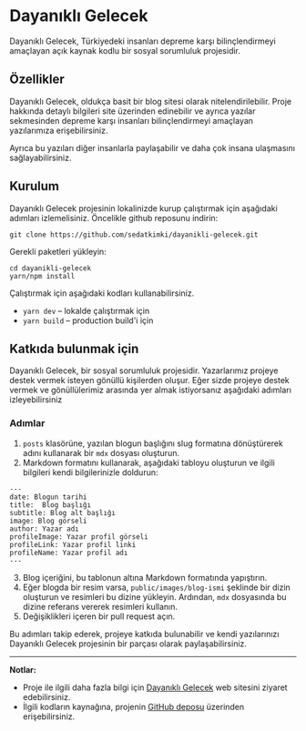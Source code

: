 # Dayanıklı Gelecek
Dayanıklı Gelecek, Türkiyedeki insanları depreme karşı bilinçlendirmeyi amaçlayan açık kaynak kodlu bir sosyal sorumluluk projesidir. 

## Özellikler
Dayanıklı Gelecek, oldukça basit bir blog sitesi olarak nitelendirilebilir. Proje hakkında detaylı bilgileri site üzerinden edinebilir ve ayrıca yazılar sekmesinden depreme karşı insanları bilinçlendirmeyi amaçlayan yazılarımıza erişebilirsiniz. 

Ayrıca bu yazıları diğer insanlarla paylaşabilir ve daha çok insana ulaşmasını sağlayabilirsiniz.

## Kurulum
Dayanıklı Gelecek projesinin lokalinizde kurup çalıştırmak için aşağıdaki adımları izlemelisiniz.
Öncelikle github reposunu indirin:
```
git clone https://github.com/sedatkimki/dayanikli-gelecek.git
```
Gerekli paketleri yükleyin:
```
cd dayanikli-gelecek
yarn/npm install
```
Çalıştırmak için aşağıdaki kodları kullanabilirsiniz.
- `yarn dev` – lokalde çalıştırmak için
- `yarn build` – production build'i için 


## Katkıda bulunmak için
Dayanıklı Gelecek, bir sosyal sorumluluk projesidir. Yazarlarımız projeye destek vermek isteyen gönüllü kişilerden oluşur. Eğer sizde projeye destek vermek ve gönüllülerimiz arasında yer almak istiyorsanız aşağıdaki adımları izleyebilirsiniz

### Adımlar

1. `posts` klasörüne, yazılan blogun başlığını slug formatına dönüştürerek adını kullanarak bir `mdx` dosyası oluşturun.
2. Markdown formatını kullanarak, aşağıdaki tabloyu oluşturun ve ilgili bilgileri kendi bilgilerinizle doldurun:
   
```
---
date: Blogun tarihi 
title:  Blog başlığı          
subtitle: Blog alt başlığı 
image: Blog görseli  
author: Yazar adı 
profileImage: Yazar profil görseli
profileLink: Yazar profil linki  
profileName: Yazar profil adı  
---
```

3. Blog içeriğini, bu tablonun altına Markdown formatında yapıştırın.
4. Eğer blogda bir resim varsa, `public/images/blog-ismi` şeklinde bir dizin oluşturun ve resimleri bu dizine yükleyin. Ardından, `mdx` dosyasında bu dizine referans vererek resimleri kullanın.
5. Değişiklikleri içeren bir pull request açın.

Bu adımları takip ederek, projeye katkıda bulunabilir ve kendi yazılarınızı Dayanıklı Gelecek projesinin bir parçası olarak paylaşabilirsiniz.

---

**Notlar:**

- Proje ile ilgili daha fazla bilgi için [Dayanıklı Gelecek](https://www.dayanikli-gelecek.vercel.app) web sitesini ziyaret edebilirsiniz.
- İlgili kodların kaynağına, projenin [GitHub deposu](https://github.com/sedatkimki/dayanikli-gelecek) üzerinden erişebilirsiniz.

